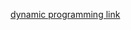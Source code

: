 [dynamic programming link](https://www.codewars.com/kata/search/my-languages?beta=false&q=dynamic+programming&tags=Dynamic+Programming)
